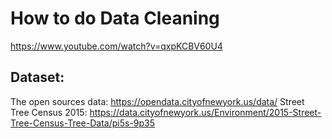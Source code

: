 # How to do Data Cleaning
https://www.youtube.com/watch?v=qxpKCBV60U4

## Dataset:
The open sources data:
https://opendata.cityofnewyork.us/data/
Street Tree Census 2015:
https://data.cityofnewyork.us/Environment/2015-Street-Tree-Census-Tree-Data/pi5s-9p35
